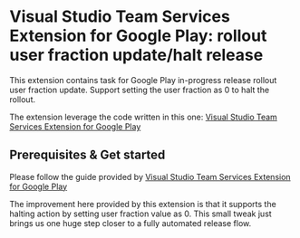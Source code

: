 # Visual Studio Team Services Extension for Google Play: rollout user fraction update/halt release

This extension contains task for Google Play in-progress release rollout user fraction update. Support setting the user fraction as 0 to halt the rollout.

The extension leverage the code written in this one: [Visual Studio Team Services Extension for Google Play](https://marketplace.visualstudio.com/items?itemName=ms-vsclient.google-play)

## Prerequisites & Get started

Please follow the guide provided by [Visual Studio Team Services Extension for Google Play](https://marketplace.visualstudio.com/items?itemName=ms-vsclient.google-play)

The improvement here provided by this extension is that it supports the halting action by setting user fraction value as 0. This small tweak just brings us one huge step closer to a fully automated release flow.